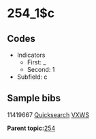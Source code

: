# 254\_1$c

## Codes

-   Indicators
    -   First: \_
    -   Second: 1
-   Subfield: c

## Sample bibs

11419667 [Quicksearch](https://search.library.yale.edu/catalog/11419667) [VXWS](http://prodorbis.library.yale.edu:7014/vxws/GetHoldingsService?bibId=11419667)

**Parent topic:**[254](../../tags/254/254.md)

